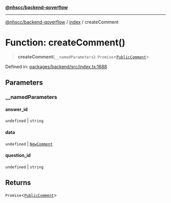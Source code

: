 [**@nhscc/backend-qoverflow**](../../README.md)

***

[@nhscc/backend-qoverflow](../../README.md) / [index](../README.md) / createComment

# Function: createComment()

> **createComment**(`__namedParameters`): `Promise`\<[`PublicComment`](../../db/type-aliases/PublicComment.md)\>

Defined in: [packages/backend/src/index.ts:1688](https://github.com/nhscc/qoverflow.api.hscc.bdpa.org/blob/b629239838bf73900bba2996b8dcfbc432755e21/packages/backend/src/index.ts#L1688)

## Parameters

### \_\_namedParameters

#### answer_id

`undefined` \| `string`

#### data

`undefined` \| [`NewComment`](../../db/type-aliases/NewComment.md)

#### question_id

`undefined` \| `string`

## Returns

`Promise`\<[`PublicComment`](../../db/type-aliases/PublicComment.md)\>
